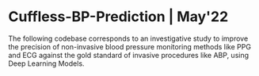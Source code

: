 # Cuffless-BP-Prediction | May'22

The following codebase corresponds to an investigative study to improve the precision of non-invasive blood pressure monitoring methods like PPG and ECG against the gold standard of invasive procedures like ABP, using Deep Learning Models.

